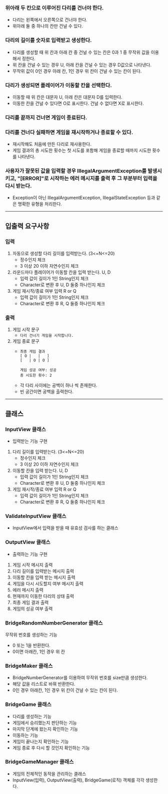 ### 위아래 두 칸으로 이루어진 다리를 건너야 한다.

- 다리는 왼쪽에서 오른쪽으로 건너야 한다.
- 위아래 둘 중 하나의 칸만 건널 수 있다.

### 다리의 길이를 숫자로 입력받고 생성한다.

- 다리를 생성할 때 위 칸과 아래 칸 중 건널 수 있는 칸은 0과 1 중 무작위 값을 이용해서 정한다.
- 위 칸을 건널 수 있는 경우 U, 아래 칸을 건널 수 있는 경우 D값으로 나타낸다.
- 무작위 값이 0인 경우 아래 칸, 1인 경우 위 칸이 건널 수 있는 칸이 된다.

### 다리가 생성되면 플레이어가 이동할 칸을 선택한다.

- 이동할 때 위 칸은 대문자 U, 아래 칸은 대문자 D를 입력한다.
- 이동한 칸을 건널 수 있다면 O로 표시한다. 건널 수 없다면 X로 표시한다.

### 다리를 끝까지 건너면 게임이 종료된다.

### 다리를 건너다 실패하면 게임을 재시작하거나 종료할 수 있다.

- 재시작해도 처음에 만든 다리로 재사용한다.
- 게임 결과의 총 시도한 횟수는 첫 시도를 포함해 게임을 종료할 때까지 시도한 횟수를 나타낸다.

### 사용자가 잘못된 값을 입력할 경우 IllegalArgumentException를 발생시키고, "[ERROR]"로 시작하는 에러 메시지를 출력 후 그 부분부터 입력을 다시 받는다.

- Exception이 아닌 IllegalArgumentException, IllegalStateException 등과 같은 명확한 유형을 처리한다.

---

## 입출력 요구사항

### 입력

1. 자동으로 생성할 다리 길이를 입력받는다. (3<=N<=20)
    - 정수인지 체크
    - 3 이상 20 이하 자연수인지 체크
2. 라운드마다 플레이어가 이동할 칸을 입력 받는다. U, D
    - 입력 값이 길이가 1인 String인지 체크
    - Character로 변환 후 U, D 둘중 하나인지 체크
3. 게임 재시작/종료 여부 입력 R or Q
    - 입력 값이 길이가 1인 String인지 체크
    - Character로 변환 후 R, Q 둘중 하나인지 체크

### 출력

1. 게임 시작 문구
    - ```다리 건너기 게임을 시작합니다.```
2. 게임 종료 문구
    - ```
      최종 게임 결과
      [ O |   |   ]
      [   | O | O ]
      
      게임 성공 여부: 성공
      총 시도한 횟수: 2
      ```
    - 각 다리 사이에는 공백이 하나 씩 존재한다.
    - 빈 공간이면 공백을 출력한다.

---

## 클래스

### InputView 클래스

- 입력받는 기능 구현

1. 다리 길이를 입력받는다. (3<=N<=20)
    - 정수인지 체크
    - 3 이상 20 이하 자연수인지 체크
2. 이동할 칸을 입력 받는다. U, D
    - 입력 값이 길이가 1인 String인지 체크
    - Character로 변환 후 U, D 둘중 하나인지 체크
3. 게임 재시작/종료 여부 입력 R or Q
    - 입력 값이 길이가 1인 String인지 체크
    - Character로 변환 후 R, Q 둘중 하나인지 체크

### ValidateInputView 클래스

- InputView에서 입력을 받을 때 유효성 검사를 하는 클래스

### OutputView 클래스

- 출력하는 기능 구현

1. 게임 시작 메시지 출력
2. 다리 길이를 입력받는 메시지 출력
3. 이동할 칸을 입력 받는 메시지 출력
4. 게임을 다시 시도할지 여부 메시지 출력
5. 에러 메시지 출력
6. 현재까지 이동한 다리의 상태 출력
7. 최종 게임 결과 출력
8. 게임의 성공 여부 출력

### BridgeRandomNumberGenerator 클래스

무작위 번호를 생성하는 기능

- 0 또는 1을 반환한다.
- 0이면 아래칸, 1인 경우 위 칸

### BridgeMaker 클래스

- BridgeNumberGenerator를 이용하여 무작위 번호를 size만큼 생성한다.
- 해당 값을 리스트로 바꿔 반환한다.
- 0인 경우 아래칸, 1인 경우 위 칸이 건널 수 있는 칸이 된다.

### BridgeGame 클래스

- 다리를 생성하는 기능
- 게임에서 승리했는지 판단하는 기능
- 마지막 단계에 왔는지 확인하는 기능
- 이동하는 기능
- 게임이 끝나는지 확인하는 기능
- 게임 종료 후 다시 할 것인지 확인하는 기능

### BridgeGameManager 클래스

- 게임의 전체적인 동작을 관리하는 클래스
- InputView(입력), OutputView(출력), BridgeGame(로직) 객체를 각각 생성한다.